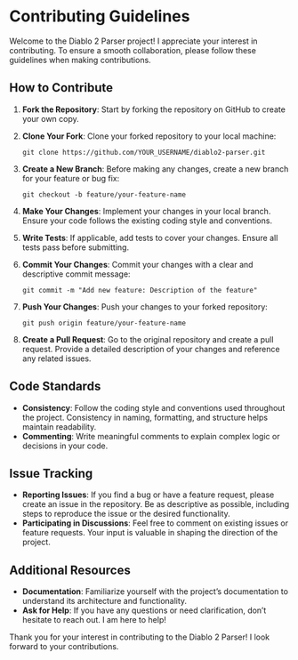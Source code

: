 # Contributing Guidelines

Welcome to the Diablo 2 Parser project! I appreciate your interest in contributing. To ensure a smooth collaboration, please follow these guidelines when making contributions.

## How to Contribute

1. **Fork the Repository**: Start by forking the repository on GitHub to create your own copy.

2. **Clone Your Fork**: Clone your forked repository to your local machine:

    ```
    git clone https://github.com/YOUR_USERNAME/diablo2-parser.git
    ```

3. **Create a New Branch**: Before making any changes, create a new branch for your feature or bug fix:

    ```
    git checkout -b feature/your-feature-name
    ```

4. **Make Your Changes**: Implement your changes in your local branch. Ensure your code follows the existing coding style and conventions.

5. **Write Tests**: If applicable, add tests to cover your changes. Ensure all tests pass before submitting.

6. **Commit Your Changes**: Commit your changes with a clear and descriptive commit message:

    ```
    git commit -m "Add new feature: Description of the feature"
    ```

7. **Push Your Changes**: Push your changes to your forked repository:

    ```
    git push origin feature/your-feature-name
    ```

8. **Create a Pull Request**: Go to the original repository and create a pull request. Provide a detailed description of your changes and reference any related issues.

## Code Standards

-   **Consistency**: Follow the coding style and conventions used throughout the project. Consistency in naming, formatting, and structure helps maintain readability.
-   **Commenting**: Write meaningful comments to explain complex logic or decisions in your code.

## Issue Tracking

-   **Reporting Issues**: If you find a bug or have a feature request, please create an issue in the repository. Be as descriptive as possible, including steps to reproduce the issue or the desired functionality.
-   **Participating in Discussions**: Feel free to comment on existing issues or feature requests. Your input is valuable in shaping the direction of the project.

## Additional Resources

-   **Documentation**: Familiarize yourself with the project’s documentation to understand its architecture and functionality.
-   **Ask for Help**: If you have any questions or need clarification, don’t hesitate to reach out. I am here to help!

Thank you for your interest in contributing to the Diablo 2 Parser! I look forward to your contributions.

